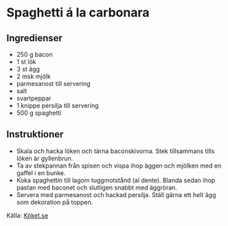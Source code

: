 # Spaghetti á la carbonara

## Ingredienser

* 250 g bacon
* 1 st lök
* 3 st ägg
* 2 msk mjölk
*   parmesanost till servering
*   salt
*   svartpeppar
* 1 knippe persilja till servering
* 500 g spaghetti

## Instruktioner

* Skala och hacka löken och tärna baconskivorna. Stek tillsammans tills löken är gyllenbrun.
* Ta av stekpannan från spisen och vispa ihop äggen och mjölken med en gaffel i en bunke.
* Koka spaghettin till lagom tuggmotstånd (al dente). Blanda sedan ihop pastan med baconet och slutligen snabbt med äggröran.
* Servera med parmesanost och hackad persilja. Ställ gärna ett helt ägg som dekoration på toppen.

Källa: [Köket.se](https://www.koket.se/koket/alexandra-zazzi/spaghetti-a-la-carbonara/)